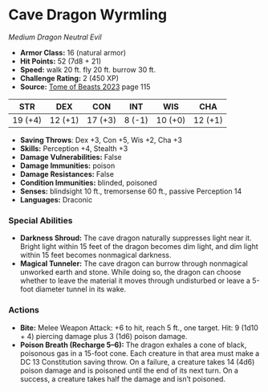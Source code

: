 # Cave Dragon Wyrmling

*Medium* *Dragon* *Neutral Evil*

- **Armor Class:** 16 (natural armor)
- **Hit Points:** 52 (7d8 + 21)
- **Speed:** walk 20 ft. fly 20 ft. burrow 30 ft.
- **Challenge Rating:** 2 (450 XP)
- **Source:** [Tome of Beasts 2023](https://koboldpress.com/kpstore/product/tome-of-beasts-1-2023-edition/) page 115

| STR | DEX | CON | INT | WIS | CHA |
| --- | --- | --- | --- | --- | --- |
| 19 (+4) | 12 (+1) | 17 (+3) | 8 (-1) | 10 (+0) | 12 (+1) |

- **Saving Throws**: Dex +3, Con +5, Wis +2, Cha +3
- **Skills:** Perception +4, Stealth +3
- **Damage Vulnerabilities:** False
- **Damage Immunities:** poison
- **Damage Resistances:** False
- **Condition Immunities:** blinded, poisoned
- **Senses:** blindsight 10 ft., tremorsense 60 ft., passive Perception 14
- **Languages:** Draconic

### Special Abilities

- **Darkness Shroud:** The cave dragon naturally suppresses light near it. Bright light within 15 feet of the dragon becomes dim light, and dim light within 15 feet becomes nonmagical darkness.
- **Magical Tunneler:** The cave dragon can burrow through nonmagical unworked earth and stone. While doing so, the dragon can choose whether to leave the material it moves through undisturbed or leave a 5-foot diameter tunnel in its wake.

### Actions

- **Bite:** Melee Weapon Attack: +6 to hit, reach 5 ft., one target. Hit: 9 (1d10 + 4) piercing damage plus 3 (1d6) poison damage.
- **Poison Breath (Recharge 5–6):** The dragon exhales a cone of black, poisonous gas in a 15-foot cone. Each creature in that area must make a DC 13 Constitution saving throw. On a failure, a creature takes 14 (4d6) poison damage and is poisoned until the end of its next turn. On a success, a creature takes half the damage and isn’t poisoned.
